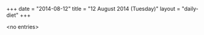 +++
date = "2014-08-12"
title = "12 August 2014 (Tuesday)"
layout = "daily-diet"
+++

<p>&lt;no entries&gt;</p>
